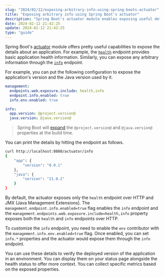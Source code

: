 ```yaml
---
slug: "2024/02/12/exposing-arbitrary-info-using-spring-boots-actuator"
title: "Exposing arbitrary info using Spring Boot's actuator"
description: "Spring Boot's actuator module enables exposing useful details. Learn how to use the info endpoint to publish customized information about your application."
date: 2024-02-12 21:42:25
update: 2024-02-12 21:42:25
type: "guide"
---
```


Spring Boot's [actuator](https://docs.spring.io/spring-boot/docs/current/reference/html/actuator.html) module offers pretty useful capabilities to expose the details about an application. For example, the [`health`](https://docs.spring.io/spring-boot/docs/current/reference/html/actuator.html#actuator.endpoints.health) endpoint provides basic application health information. Similarly, you can expose any arbitrary information through the [`info`](https://docs.spring.io/spring-boot/docs/current/reference/html/actuator.html#actuator.endpoints.info) endpoint.

For example, you can put the following configuration to expose the application's version and the Java version used by it.

```yml {7..8} title="application.yml"
management:
  endpoints.web.exposure.include: health,info
  endpoint.info.enabled: true
  info.env.enabled: true

info:
  app.version: @project.version@
  java.version: @java.version@
```

> Spring Boot will [expand](https://docs.spring.io/spring-boot/docs/current/reference/html/howto.html#howto.properties-and-configuration.expand-properties) the `@project.version@` and `@java.version@` properties at the build time.

You can print the details by hitting the endpoint as follows.

```sh prompt{1}
curl http://localhost:8080/actuator/info
{
	"app": {
		"version": "0.0.1"
	},
	"java": {
		"version": "21.0.2"
	}
}
```

By default, the actuator exposes only the `health` endpoint over HTTP and JMX (Java Management Extensions). The `management.endpoint.info.enabled=true` flag enables the `info` endpoint and the `management.endpoints.web.exposure.include=health,info` property exposes both the `health` and `info` endpoints over HTTP.

To customize the `info` endpoint, you need to enable the `env` contributor with the `management.info.env.enabled=true` flag. Once enabled, you can set `info.*` properties and the actuator would expose them through the `info` endpoint. 

You can use these details to verify the deployed version of the application in an environment. You can display them on your status page alongside the health status to offer more context. You can collect specific metrics based on the exposed properties.
